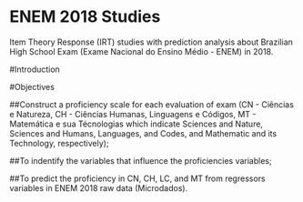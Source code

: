 # ENEM 2018 Studies
Item Theory Response (IRT) studies with prediction analysis about Brazilian High School Exam (Exame Nacional do Ensino Médio - ENEM) in 2018.

#Introduction

#Objectives

##Construct a proficiency scale for each evaluation of exam (CN - Ciências e Natureza, CH - Ciências Humanas, Linguagens e Códigos, MT - Matemática e sua Técnologias which indicate Sciences and Nature, Sciences and Humans, Languages, and Codes, and Mathematic and its Technology, respectively);

##To indentify the variables that influence the proficiencies variables;

##To predict the proficiency in CN, CH, LC, and MT from regressors variables in ENEM 2018 raw data (Microdados).
